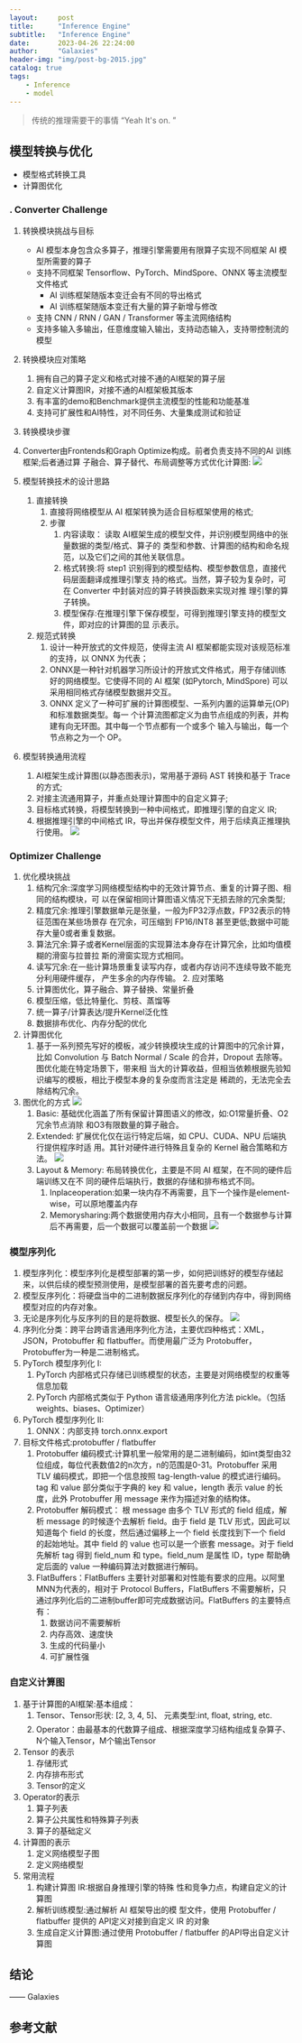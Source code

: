 ```yaml
---
layout:     post
title:      "Inference Engine"
subtitle:   "Inference Engine"
date:       2023-04-26 22:24:00
author:     "Galaxies"
header-img: "img/post-bg-2015.jpg"
catalog: true
tags:
    - Inference
    - model
---
```



>
> 传统的推理需要干的事情
> “Yeah It's on. ”
>  
>  


## 模型转换与优化
*  模型格式转换工具
*  计算图优化
### . Converter Challenge
   1. 转换模块挑战与目标
      * AI 模型本身包含众多算子，推理引擎需要用有限算子实现不同框架 AI 模型所需要的算子
      * 支持不同框架 Tensorflow、PyTorch、MindSpore、ONNX 等主流模型文件格式
        * AI 训练框架随版本变迁会有不同的导出格式
        * AI 训练框架随版本变迁有大量的算子新增与修改
      * 支持 CNN / RNN / GAN / Transformer 等主流网络结构
      * 支持多输入多输出，任意维度输入输出，支持动态输入，支持带控制流的模型

   2.  转换模块应对策略
       1.  拥有自己的算子定义和格式对接不通的AI框架的算子层
       2.  自定义计算图IR，对接不通的AI框架极其版本
       3.  有丰富的demo和Benchmark提供主流模型的性能和功能基准
       4.  支持可扩展性和AI特性，对不同任务、大量集成测试和验证
   3. 转换模块步骤
   4. Converter由Frontends和Graph Optimize构成。前者负责支持不同的AI 训练框架;后者通过算 子融合、算子替代、布局调整等方式优化计算图:
   ![](/img/in-post/post-ai/inference/convert_work_flow.png)

   5. 模型转换技术的设计思路
      1. 直接转换
         1. 直接将网络模型从 AI 框架转换为适合目标框架使用的格式;
         2. 步骤
            1. 内容读取： 读取 AI框架生成的模型文件，并识别模型网络中的张量数据的类型/格式、算子的 类型和参数、计算图的结构和命名规范，以及它们之间的其他关联信息。
            2. 格式转换:将 step1 识别得到的模型结构、模型参数信息，直接代码层面翻译成推理引擎支 持的格式。当然，算子较为复杂时，可在 Converter 中封装对应的算子转换函数来实现对推 理引擎的算子转换。
            3. 模型保存:在推理引擎下保存模型，可得到推理引擎支持的模型文件，即对应的计算图的显 示表示。
      2. 规范式转换
         1. 设计一种开放式的文件规范，使得主流 AI 框架都能实现对该规范标准的支持，以 ONNX 为代表；
         2. ONNX是一种针对机器学习所设计的开放式文件格式，用于存储训练好的网络模型。它使得不同的 AI 框架 (如Pytorch, MindSpore) 可以采用相同格式存储模型数据并交互。
         3. ONNX 定义了一种可扩展的计算图模型、一系列内置的运算单元(OP)和标准数据类型。每一 个计算流图都定义为由节点组成的列表，并构建有向无环图。其中每一个节点都有一个或多个 输入与输出，每一个节点称之为一个 OP。
   6. 模型转换通用流程
      1. AI框架生成计算图(以静态图表示)，常用基于源码 AST 转换和基于 Trace 的方式;
      2. 对接主流通用算子，并重点处理计算图中的自定义算子;
      3. 目标格式转换，将模型转换到一种中间格式，即推理引擎的自定义 IR;
      4. 根据推理引擎的中间格式 IR，导出并保存模型文件，用于后续真正推理执行使用。
      ![](/img/in-post/post-ai/inference/convert_process.png)


###  Optimizer Challenge 
   1. 优化模块挑战
      1. 结构冗余:深度学习网络模型结构中的无效计算节点、重复的计算子图、相同的结构模块，可 以在保留相同计算图语义情况下无损去除的冗余类型;
      2. 精度冗余:推理引擎数据单元是张量，一般为FP32浮点数，FP32表示的特征范围在某些场景存 在冗余，可压缩到 FP16/INT8 甚至更低;数据中可能存大量0或者重复数据。
      3. 算法冗余:算子或者Kernel层面的实现算法本身存在计算冗余，比如均值模糊的滑窗与拉普拉 斯的滑窗实现方式相同。
      4. 读写冗余:在一些计算场景重复读写内存，或者内存访问不连续导致不能充分利用硬件缓存， 产生多余的内存传输。
    2. 应对策略
       1. 计算图优化，算子融合、算子替换、常量折叠
       2. 模型压缩，低比特量化、剪枝、蒸馏等
       3. 统一算子/计算表达/提升Kernel泛化性
       4. 数据排布优化、内存分配的优化
   3. 计算图优化
      1. 基于一系列预先写好的模板，减少转换模块生成的计算图中的冗余计算，比如 Convolution 与 Batch Normal / Scale 的合并，Dropout 去除等。图优化能在特定场景下，带来相 当大的计算收益，但相当依赖根据先验知识编写的模板，相比于模型本身的复杂度而言注定是 稀疏的，无法完全去除结构冗余。
   4. 图优化的方式
      ![](/img/in-post/post-ai/inference/compute_graph_optimaztion.png)
      1. Basic: 基础优化涵盖了所有保留计算图语义的修改，如:O1常量折叠、O2冗余节点消除 和O3有限数量的算子融合。
      2. Extended: 扩展优化仅在运行特定后端，如 CPU、CUDA、NPU 后端执行提供程序时适 用。其针对硬件进行特殊且复杂的 Kernel 融合策略和方法。
      ![](/img/in-post/post-ai/inference/flash_attention.png)
      3. Layout & Memory: 布局转换优化，主要是不同 AI 框架，在不同的硬件后端训练又在不 同的硬件后端执行，数据的存储和排布格式不同。
         1. Inplaceoperation:如果一块内存不再需要，且下一个操作是element-wise，可以原地覆盖内存
         2. Memorysharing:两个数据使用内存大小相同，且有一个数据参与计算后不再需要，后一个数据可以覆盖前一个数据
      ![](/img/in-post/post-ai/inference/memory_optimation.png)
      
      

### 模型序列化
   1. 模型序列化：模型序列化是模型部署的第一步，如何把训练好的模型存储起来，以供后续的模型预测使用，是模型部署的首先要考虑的问题。
   2. 模型反序列化：将硬盘当中的二进制数据反序列化的存储到内存中，得到网络模型对应的内存对象。
   3. 无论是序列化与反序列的目的是将数据、模型长久的保存。
   ![](/img/in-post/post-ai/inference/Serialization.png)
   4. 序列化分类：跨平台跨语言通用序列化方法，主要优四种格式：XML，JSON，Protobuffer 和 flatbuffer。而使用最广泛为 Protobuffer，Protobuffer为一种是二进制格式。
   5. PyTorch 模型序列化 I:
      1. PyTorch 内部格式只存储已训练模型的状态，主要是对网络模型的权重等信息加载
      2. PyTorch 内部格式类似于 Python 语言级通用序列化方法 pickle。（包括 weights、biases、Optimizer）
   6. PyTorch 模型序列化 II:
      1. ONNX：内部支持 torch.onnx.export
   7. 目标文件格式:protobuffer / flatbuffer
      1. Protobuffer 编码模式:计算机里一般常用的是二进制编码，如int类型由32位组成，每位代表数值2的n次方，n的范围是0-31。Protobuffer 采用 TLV 编码模式，即把一个信息按照 tag-length-value 的模式进行编码。tag 和 value 部分类似于字典的 key 和 value，length 表示 value 的长度，此外 Protobuffer 用 message 来作为描述对象的结构体。
      2. Protobuffer 解码模式： 根 message 由多个 TLV 形式的 field 组成，解析 message 的时候逐个去解析 field。由于 field 是 TLV 形式，因此可以知道每个 field 的长度，然后通过偏移上一个 field 长度找到下一个 field 的起始地址。其中 field 的 value 也可以是一个嵌套 message。对于 field 先解析 tag 得到 field_num 和 type。field_num 是属性 ID，type 帮助确定后面的 value 一种编码算法对数据进行解码。
      3. FlatBuffers：FlatBuffers 主要针对部署和对性能有要求的应用。以阿里MNN为代表的，相对于 Protocol Buffers，FlatBuffers 不需要解析，只通过序列化后的二进制buffer即可完成数据访问。FlatBuffers 的主要特点有：
         1. 数据访问不需要解析
         2. 内存高效、速度快
         3. 生成的代码量小
         4. 可扩展性强

### 自定义计算图
  1. 基于计算图的AI框架:基本组成：
     1. Tensor、Tensor形状: [2, 3, 4, 5]、 元素类型:int, float, string, etc.
     2. Operator：由最基本的代数算子组成、根据深度学习结构组成复杂算子、N个输入Tensor，M个输出Tensor
  2. Tensor 的表示
     1. 存储形式
     2. 内存排布形式
     3. Tensor的定义
   3. Operator的表示
      1. 算子列表
      2. 算子公共属性和特殊算子列表
      3. 算子的基础定义
   4. 计算图的表示
      1. 定义网络模型子图
      2. 定义网络模型
   5. 常用流程
      1. 构建计算图 IR:根据自身推理引擎的特殊 性和竞争力点，构建自定义的计算图
      2. 解析训练模型:通过解析 AI 框架导出的模 型文件，使用 Protobuffer / flatbuffer 提供的 API定义对接到自定义 IR 的对象
      3. 生成自定义计算图:通过使用 Protobuffer / flatbuffer 的API导出自定义计算图



## 结论



—— Galaxies

## 参考文献
